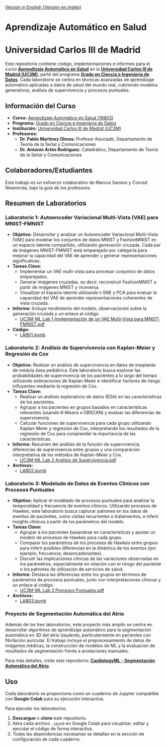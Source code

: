 [Version in English (Versión en inglés)](./README.md)

# Aprendizaje Automático en Salud
# Universidad Carlos III de Madrid

Este repositorio contiene código, implementaciones e informes para el curso **[Aprendizaje Automático en Salud](https://aplicaciones.uc3m.es/cpa/generaFicha?est=350&anio=2024&plan=392&asig=16803&idioma=2)** en la **[Universidad Carlos III de Madrid (UC3M)](https://www.uc3m.es/home)**, parte del programa **[Grado en Ciencia e Ingeniería de Datos](https://www.uc3m.es/bachelor-degree/data-science)**. Cada laboratorio se centra en técnicas avanzadas de aprendizaje automático aplicadas a datos de salud del mundo real, cubriendo modelos generativos, análisis de supervivencia y procesos puntuales.

## Información del Curso
- **Curso:** [Aprendizaje Automático en Salud (16803)](https://aplicaciones.uc3m.es/cpa/generaFicha?est=350&anio=2024&plan=392&asig=16803&idioma=2) 
- **Programa:** [Grado en Ciencia e Ingeniería de Datos](https://www.uc3m.es/bachelor-degree/data-science)
- **Institución:** [Universidad Carlos III de Madrid (UC3M)](https://www.uc3m.es/home)
- **Profesores:**
  - **Dr. Pablo Martínez Olmos:** Profesor Asociado, Departamento de Teoría de la Señal y Comunicaciones
  - **Dr. Antonio Artés Rodríguez:** Catedrático, Departamento de Teoría de la Señal y Comunicaciones

## Colaboradores/Estudiantes
Este trabajo es un esfuerzo colaborativo de Marcos Sanson y Conrad Niewienda, bajo la guía de los profesores.

## Resumen de Laboratorios

### Laboratorio 1: Autoencoder Variacional Multi-Vista (VAE) para MNIST-FMNIST
- **Objetivo:** Desarrollar y analizar un Autoencoder Variacional Multi-Vista (VAE) para modelar los conjuntos de datos MNIST y FashionMNIST en un espacio latente compartido, utilizando generación cruzada. Cada par de imágenes MNIST-FMNIST está emparejado por categoría para mejorar la capacidad del VAE de aprender y generar representaciones significativas.
- **Tareas Clave:**
  - Implementar un VAE multi-vista para procesar conjuntos de datos emparejados.
  - Generar imágenes cruzadas, es decir, reconstruir FashionMNIST a partir de imágenes MNIST y viceversa.
  - Visualizar el espacio latente utilizando t-SNE y PCA para evaluar la capacidad del VAE de aprender representaciones coherentes de vista cruzada.
- **Informe:** Incluye rendimiento del modelo, observaciones sobre la generación cruzada y un enlace al código.
  - [UC3M-ML Lab 1 Implementación de un VAE Multi-Vista para MNIST-FMNIST.pdf](./UC3M-ML%20Lab%201%20Implementing%20a%20Multi-View%20VAE%20for%20MNIST-FMNIST.pdf)
- **Código:** 
  - [LAB01.ipynb](./LAB01.ipynb)

### Laboratorio 2: Análisis de Supervivencia con Kaplan-Meier y Regresión de Cox
- **Objetivo:** Realizar un análisis de supervivencia en datos de trasplante de médula ósea pediátrica. Este laboratorio busca explorar las probabilidades de supervivencia de los pacientes a lo largo del tiempo utilizando estimaciones de Kaplan-Meier e identificar factores de riesgo influyentes mediante la regresión de Cox.
- **Tareas Clave:**
  - Realizar un análisis exploratorio de datos (EDA) en las características de los pacientes.
  - Agrupar a los pacientes en grupos basados en características relevantes (usando K-Means o DBSCAN) y evaluar las diferencias de supervivencia.
  - Calcular funciones de supervivencia para cada grupo utilizando Kaplan-Meier y regresión de Cox, interpretando los resultados de la regresión de Cox para comprender la importancia de las características.
- **Informe:** Resumen del análisis de la función de supervivencia, diferencias de supervivencia entre grupos y una comparación interpretativa de los métodos de Kaplan-Meier y Cox.
  - [UC3M-ML Lab 2 Análisis de Supervivencia.pdf](./UC3M-ML%20Lab%202%20Survival%20Analysis.pdf)
- **Archivos:**
  - [LAB02.ipynb](./LAB02.ipynb)

### Laboratorio 3: Modelado de Datos de Eventos Clínicos con Procesos Puntuales
- **Objetivo:** Aplicar el modelado de procesos puntuales para analizar la temporalidad y frecuencia de eventos clínicos. Utilizando procesos de Hawkes, este laboratorio busca capturar patrones en los datos de eventos de pacientes, como visitas recurrentes o tratamientos, e inferir insights clínicos a partir de los parámetros del modelo.
- **Tareas Clave:**
  - Agrupar a los pacientes basándose en características y ajustar un modelo de procesos de Hawkes para cada grupo.
  - Comparar los parámetros de los procesos de Hawkes entre grupos para inferir posibles diferencias en la dinámica de los eventos (por ejemplo, frecuencia, desencadenantes).
  - Discutir las implicaciones clínicas de las variaciones observadas en los parámetros, especialmente en relación con el riesgo del paciente o los patrones de utilización de servicios de salud.
- **Informe:** Destaca las diferencias entre los grupos en términos de parámetros de procesos puntuales, junto con interpretaciones clínicas y un enlace al código.
  - [UC3M-ML Lab 3 Procesos Puntuales.pdf](./UC3M-ML%20Lab%203%20Point%20Processes.pdf)
- **Archivos:** 
  - [LAB03.ipynb](./LAB03.ipynb)

### Proyecto de Segmentación Automática del Atrio
Además de los tres laboratorios, este proyecto más amplio se centra en desarrollar algoritmos de aprendizaje automático para la segmentación automática en 3D del atrio izquierdo, particularmente en pacientes con fibrilación auricular. El trabajo incluye el preprocesamiento de datos de imágenes médicas, la construcción de modelos de ML y la evaluación de resultados de segmentación frente a anotaciones manuales.

Para más detalles, visite este repositorio: **[CardiologyML - Segmentación Automática del Atrio](https://github.com/officialconfuzius/cardiologyml)**.

## Uso
Cada laboratorio se proporciona como un cuaderno de Jupyter compatible con **Google Colab** para su ejecución interactiva. 

Para ejecutar los laboratorios:
1. **Descargue** o **clone** este repositorio.
2. Abra cada archivo `.ipynb` en Google Colab para visualizar, editar y ejecutar el código de forma interactiva.
3. Todas las dependencias necesarias se detallan en la sección de configuración de cada cuaderno.
